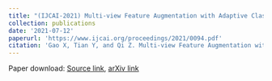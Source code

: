 ```yaml
---
title: "(IJCAI-2021) Multi-view Feature Augmentation with Adaptive Class Activation Mapping (CCF-A)"
collection: publications
date: '2021-07-12'
paperurl: 'https://www.ijcai.org/proceedings/2021/0094.pdf'
citation: 'Gao X, Tian Y, and Qi Z. Multi-view Feature Augmentation with Adaptive Class Activation Mapping. In Proceedings of the Thirtieth International Joint Conference on Artificial Intelligence, IJCAI-21, 2021: 678–684.'
---
```


Paper download: [Source link](https://www.ijcai.org/proceedings/2021/0094.pdf), [arXiv link](https://arxiv.org/abs/2206.12943)
